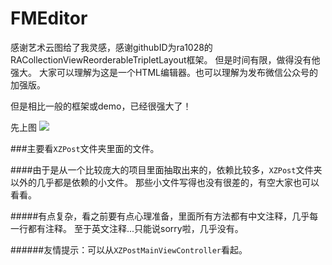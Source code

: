 # FMEditor
感谢艺术云图给了我灵感，感谢githubID为ra1028的RACollectionViewReorderableTripletLayout框架。
但是时间有限，做得没有他强大。
大家可以理解为这是一个HTML编辑器。也可以理解为发布微信公众号的加强版。

但是相比一般的框架或demo，已经很强大了！

先上图
![](https://raw.githubusercontent.com/brainHaert/FMEditor/master/showgif.gif)

###主要看`XZPost`文件夹里面的文件。

####由于是从一个比较庞大的项目里面抽取出来的，依赖比较多，`XZPost`文件夹以外的几乎都是依赖的小文件。
那些小文件写得也没有很差的，有空大家也可以看看。

#####有点复杂，看之前要有点心理准备，里面所有方法都有中文注释，几乎每一行都有注释。
至于英文注释...只能说sorry啦，几乎没有。

######友情提示：可以从`XZPostMainViewController`看起。
